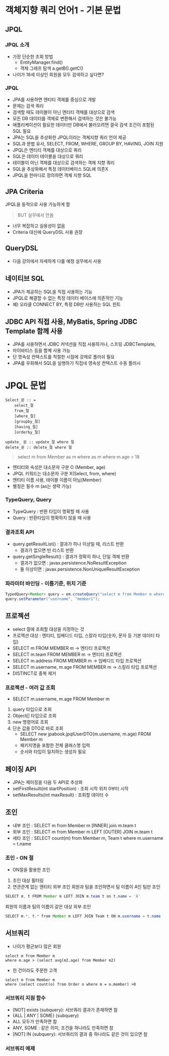 # 객체지향 쿼리 언어1 - 기본 문법
## JPQL

### JPQL 소개
- 가장 단순한 조회 방법
  - EntityManager.find()
  - 객체 그래프 탐색 a.getB().getC()
- 나이가 18세 이상인 회원을 모두 검색하고 싶다면?

### JPQL
- JPA를 사용하면 엔티티 객체를 중심으로 개발
- 문제는 검색 쿼리
- 검색할 때도 테이블이 아닌 엔티티 객체를 대상으로 검색
- 모든 DB 데이터를 객체로 변환해서 검색하는 것은 불가능
- 애플리케이션이 필요한 데이터만 DB에서 불러오려면 결국 검색 조건이 포함된 SQL 필요
- JPA는 SQL을 추상화한 JPQL이라는 객체지향 쿼리 언어 제공
- SQL과 문법 유사, SELECT, FROM, WHERE, GROUP BY, HAVING, JOIN 지원
- JPQL은 엔티티 객체를 대상으로 쿼리
- SQL은 데이터 테이블을 대상으로 쿼리
- 테이블이 아닌 객체를 대상으로 검색하는 객체 지향 쿼리
- SQL을 추상화해서 특정 데이터베이스 SQL에 의존X
- JPQL을 한마디로 정의하면 객체 지향 SQL

## JPA Criteria
JPQL을 동적으로 사용 가능하게 함
> BUT 실무에서 안씀
- 너무 복잡하고 실용성이 없음
- Criteria 대신에 QueryDSL 사용 권장

## QueryDSL
- 다음 강의에서 자세하게 다룰 예정 실무에서 사용

## 네이티브 SQL
- JPA가 제공하는 SQL을 직접 사용하는 기능
- JPQL로 해결할 수 없는 특정 데이터 베이스에 의존적인 기능
- 예) 오라클 CONNECT BY, 특정 DB만 사용하는 SQL 힌트

## JDBC API 직접 사용, MyBatis, Spring JDBC Template 함께 사용
- JPA를 사용하면서 JDBC 커넥션을 직접 사용하거나, 스프링 JDBCTemplate,
- 마이바티스 등을 함꼐 사용 가능
- 단 영속성 컨텍스트를 적절한 시점에 강제로 플러쉬 필요
- JPA를 우회해서 SQL을 실행하기 직접네 영속성 컨텍스트 수동 플러시

# JPQL 문법
```asciidoc
Select_문 :: =
    select_절
    from_절
    [where_절]
    [groupby_절]
    [having_절]
    [orderby_절]

update_ 문 :: update_절 where 절
delete_문 :: delete_절 where 절
```
> select m from Member as m where as m where m.age > 18
- 엔티티와 속성은 대소문자 구분 O (Member, age)
- JPQL 키워드는 대소문자 구분 X(Select, from, where)
- 엔티티 이름 사용, 테이블 이름이 아님(Member)
- 별칭은 필수 m (as는 생략 가능)

### TypeQuery, Query
- TypeQuery : 반환 타입이 명확할 때 사용
- Query : 반환타입이 명확하지 않을 때 사용

### 결과조회 API
- query.getResultList() : 결과가 하나 이상일 때, 리스트 반환
  - 결과가 없으면 빈 리스트 반환
- query.getSingleResult() : 결과가 정확히 하나, 단일 객체 반환
  - 결과가 없으면 : javax.persistence.NoResultException
  - 둘 이상이면 : javax.persistence.NonUniqueResultException


### 파라미터 바인딩 - 이름기준, 위치 기준

```java
TypedQuery<Member> query = em.createQuery("select m from Member m where m.username = :username", Member.class);
query.setParameter("username", "member1");
```

## 프로젝션
- select 절에 조회할 대상을 지정하는 것
- 프로젝션 대상 : 엔티티, 임베디드 타입, 스칼라 타입(숫자, 문자 등 기본 데이터 타입)
- SELECT m FROM MEMBER m -> 엔티티 프로젝션
- SELECT m.team FROM MEMBER m -> 엔티티 프로젝션
- SELECT m.address FROM MEMBER m -> 임베디드 타입 프로젝션
- SELECT m.username, m.age FROM MEMBER m -> 스칼라 타입 프로젝션
- DISTINCT로 중복 제거

### 프로젝션 - 여러 값 조회
- SELECT m.username, m.age FROM Member m
1. query 타입으로 조회
2. Object[] 타입으로 조회
3. new 명령어로 조회
4. 단순 값을 DTO로 바로 조회
   - SELECT new jpabook.jpqlUserDTO(m.username, m.age) FROM Member m
   - 패키지명을 포함한 전체 클래스명 입력
   - 순서와 타입이 일치하는 생성자 필요

## 페이징 API
- JPA는 페이징을 다음 두 API로 추상화
- setFirstResult(int startPosition) : 조회 시작 위치 0부터 시작
- setMaxResults(int maxResult) : 조회할 데이터 수

## 조인
- 내부 조인 : SELECT m from Member m [INNER] join m.team t
- 외부 조인 : SELECT m from Member m LEFT [OUTER] JOIN m.team t
- 세타 조인 : SELECT count(m) from Member m, Team t where m.username = t.name

### 조인 - ON 절
- ON절을 활용한 조인
1. 조인 대상 필터링
2. 연관관계 없는 엔티티 외부 조인
회원과 팀을 조인하면서 팀 이름이 A인 팀만 조인
```java
SELECT m, t FROM Member m LEFT JOIN m.team t on t.name = 'A'
```
회원의 이름과 팀의 이름이 같은 대상 외부 조인
```java
SELECT m.*, t.* from Member m LEFT JOIN Team t ON m.username = t.name
```
## 서브쿼리
- 나이가 평균보다 많은 회원
```asciidoc
select m from Member m 
where m.age > (select avg(m2.age) from Member m2)
```
- 한 건이라도 주문한 고객
```asciidoc
select m from Member m
where (select count(o) from Order o where m = o.member) >0
```

### 서브쿼리 지원 함수
- [NOT] exists (subquery): 서브쿼리 결과가 존재하면 참
- {ALL | ANY | SOME} (subquery)
- ALL 모두가 만족하면 참
- ANY, SOME : 같은 의미, 조건을 하나라도 만족하면 참
- [NOT] IN (subquery): 서브쿼리의 결과 중 하나라도 같은 것이 있으면 참

### 서브쿼리 예제




